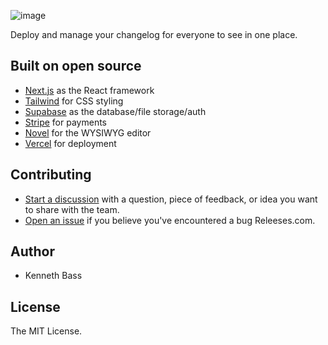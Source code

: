 ![image](https://github.com/dishwasher-detergent/releeses/blob/main/docs/releeses.png)

Deploy and manage your changelog for everyone to see in one place.

## Built on open source
- [Next.js](https://nextjs.org/) as the React framework
- [Tailwind](https://tailwindcss.com/) for CSS styling
- [Supabase](https://supabase.com/) as the database/file storage/auth
- [Stripe](https://stripe.com/) for payments
- [Novel](https://novel.sh/) for the WYSIWYG editor
- [Vercel](http://vercel.com/) for deployment

## Contributing
- [Start a discussion](https://github.com/dishwasher-detergent/releeses/discussions) with a question, piece of feedback, or idea you want to share with the team.
- [Open an issue](https://github.com/dishwasher-detergent/releeses/issues) if you believe you've encountered a bug Releeses.com.

## Author
- Kenneth Bass

## License
The MIT License.
